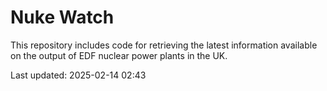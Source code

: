 # Nuke Watch

This repository includes code for retrieving the latest information available on the output of EDF nuclear power plants in the UK.

Last updated: 2025-02-14 02:43